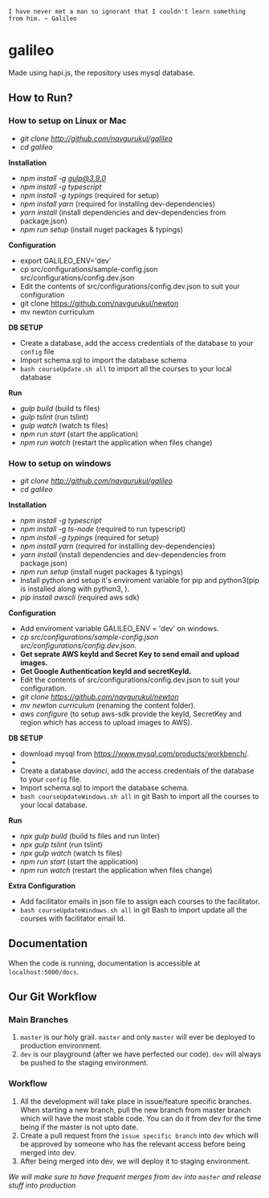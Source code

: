 `I have never met a man so ignorant that I couldn't learn something from him. ~ Galileo`

# galileo
Made using hapi.js, the repository uses mysql database.

## How to Run?

### **How to setup on Linux or Mac**
* *git clone http://github.com/navgurukul/galileo*
* *cd galileo*

**Installation**
* *npm install -g gulp@3.9.0*
* *npm install -g typescript*
* *npm install -g typings* (required for setup)
* *npm install yarn* (required for installing dev-dependencies)
* *yarn install* (install dependencies and dev-dependencies from package.json)
* *npm run setup* (install nuget packages & typings)

**Configuration**
* export GALILEO_ENV='dev'
* cp src/configurations/sample-config.json src/configurations/config.dev.json
* Edit the contents of src/configurations/config.dev.json to suit your configuration
* git clone https://github.com/navgurukul/newton
* mv newton curriculum

**DB SETUP**
* Create a database, add the access credentials of the database to your `config` file
* Import schema.sql to import the database schema
* `bash courseUpdate.sh all` to import all the courses to your local database

**Run**
* *gulp build* (build ts files)
* *gulp tslint* (run tslint)
* *gulp watch* (watch ts files)
* *npm run start* (start the application)
* *npm run watch* (restart the application when files change)




### **How to setup on windows**
* *git clone http://github.com/navgurukul/galileo*
* *cd galileo*

**Installation**
* *npm install -g typescript*
* *npm install -g ts-node* (required to run typescript)
* *npm install -g typings* (required for setup)
* *npm install yarn* (required for installing dev-dependencies)
* *yarn install* (install dependencies and dev-dependencies from package.json)
* *npm run setup* (install nuget packages & typings)
* Install python and setup it's enviroment variable for pip and python3(pip is installed along with python3, ).
* *pip install awscli* (required aws sdk)

**Configuration**
* Add enviroment variable GALILEO_ENV = 'dev' on windows.
* *cp src/configurations/sample-config.json src/configurations/config.dev.json.*
* **Get seprate AWS keyId and Secret Key to send email and upload images.**
* **Get Google Authentication keyId and secretKeyId.**
* Edit the contents of src/configurations/config.dev.json to suit your configuration.
* *git clone https://github.com/navgurukul/newton*
* *mv newton curriculum* (renaming the content folder).
* *aws configure* (to setup aws-sdk provide the keyId, SecretKey and region which has access to upload images to AWS).

**DB SETUP**
* download mysql from https://www.mysql.com/products/workbench/. 
* 
* Create a database *davinci*, add the access credentials of the database to your `config` file.
* Import schema.sql to import the database schema.
* `bash courseUpdateWindows.sh all` in git Bash to import all the courses to your local database.

**Run**
* *npx gulp build* (build ts files and run linter)
* *npx gulp tslint* (run tslint)
* *npx gulp watch* (watch ts files)
* *npm run start* (start the application)
* *npm run watch* (restart the application when files change)

**Extra Configuration**
* Add facilitator emails in json file to assign each courses to the facilitator.
* `bash courseUpdateWindows.sh all` in git Bash to import update all the courses with facilitator email Id.

## Documentation
When the code is running, documentation is accessible at `localhost:5000/docs`.

## Our Git Workflow

### Main Branches
1. `master` is our holy grail. `master` and only `master` will ever be deployed to production environment.
2. `dev` is our playground (after we have perfected our code). `dev` will always be pushed to the staging environment.

### Workflow
1. All the development will take place in issue/feature specific branches. When starting a new branch, pull the new branch from master branch which will have the most stable code. You can do it from dev for the time being if the master is not upto date.
2. Create a pull request from the `issue specific branch` into `dev` which will be approved by someone who has the relevant access before being merged into dev.
3. After being merged into dev, we will deploy it to staging environment.

*We will make sure to have frequent merges from `dev` into `master` and release stuff into production*
